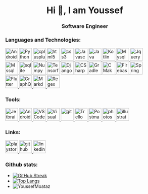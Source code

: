 <h1 align="center">Hi 👋, I am Youssef</h1>

<h3 align="center">Software Engineer</h3>

<h3 align="left">Languages and Technologies:</h3>
<p align="left"> 
<a href="https://developer.android.com/" target="_blank" rel="noreferrer"> <img src="https://cdn.jsdelivr.net/gh/devicons/devicon/icons/android/android-original.svg" alt="Android" width="40" height="40"/> </a> 
<a href="https://www.python.org" target="_blank" rel="noreferrer"> <img src="https://skillicons.dev/icons?theme=light&i=python" alt="Python" width="40" height="40"/> </a> 
<a href="https://www.w3schools.com/cpp/" target="_blank" rel="noreferrer"> <img src="https://skillicons.dev/icons?theme=light&i=cpp" alt="cplusplus" width="40" height="40"/> </a> 
<a href="https://www.w3.org/html/" target="_blank" rel="noreferrer"> <img src="https://skillicons.dev/icons?theme=light&i=html" alt="html5" width="40" height="40"/> </a> 
<a href="https://www.w3schools.com/css/" target="_blank" rel="noreferrer"> <img src="https://skillicons.dev/icons?theme=light&i=css" alt="css3" width="40" height="40"/> </a> 
<a href="https://developer.mozilla.org/en-US/docs/Web/JavaScript" target="_blank" rel="noreferrer"> <img src="https://skillicons.dev/icons?theme=light&i=js" alt="Javascript" width="40" height="40"/> </a> 
<a href="https://www.java.com" target="_blank" rel="noreferrer"> <img src="https://skillicons.dev/icons?theme=light&i=java" alt="Java" width="40" height="40"/> </a>
<a href="https://kotlinlang.org/" target="_blank" rel="noreferrer"> <img src="https://skillicons.dev/icons?theme=light&i=kotlin" alt="Kotlin" width="40" height="40"/> </a>
<a href="https://www.mysql.com/" target="_blank" rel="noreferrer"> <img src="https://skillicons.dev/icons?theme=light&i=mysql" alt="Mysql" width="40" height="40"/> </a> 
<a href="https://jquery.com/" target="_blank" rel="noreferrer"> <img src="https://skillicons.dev/icons?theme=light&i=jquery" alt="Jquery" width="40" height="40"/> </a> 
    <br>
<a href="https://www.microsoft.com/en-us/sql-server" target="_blank" rel="noreferrer"> <img src="https://www.svgrepo.com/show/303229/microsoft-sql-server-logo.svg" alt="Mssql" width="40" height="40"/> </a> 
<a href="https://www.sqlite.org/" target="_blank" rel="noreferrer"> <img src="https://skillicons.dev/icons?theme=light&i=sqlite" alt="sqlite" width="40" height="40"/> </a> 
<a href="https://numpy.org/" target="_blank" rel="noreferrer"> <img src="https://cdn.jsdelivr.net/gh/devicons/devicon/icons/numpy/numpy-original.svg" alt="Numpy" width="40" height="40"/> </a> 
<a href="https://www.tensorflow.org/" target="_blank" rel="noreferrer"> <img src="https://skillicons.dev/icons?theme=light&i=tensorflow" alt="Tensorflow" width="40" height="40"/></a> 
<a href="https://www.djangoproject.com/" target="_blank" rel="noreferrer"> <img src="https://skillicons.dev/icons?theme=light&i=django" alt="Django" width="40" height="40"/> </a> 
<a href="https://learn.microsoft.com/en-us/dotnet/csharp/" target="_blank" rel="noreferrer"> <img src="https://skillicons.dev/icons?theme=light&i=cs" alt="CSharp" width="40" height="40"/> </a> 
<a href="https://gradle.org/" target="_blank" rel="noreferrer"> <img src="https://skillicons.dev/icons?theme=light&i=gradle" alt="Gradle" width="40" height="40"/> </a> 
<a href="https://cmake.org/" target="_blank" rel="noreferrer"> <img src="https://skillicons.dev/icons?theme=light&i=cmake" alt="CMake" width="40" height="40"/> </a> 
<a href="https://firebase.google.com/" target="_blank" rel="noreferrer"> <img src="https://skillicons.dev/icons?theme=light&i=firebase" alt="Firebase" width="40" height="40"/> </a> 
<a href="https://spring.io/" target="_blank" rel="noreferrer"> <img src="https://skillicons.dev/icons?theme=light&i=spring" alt="Spring Boot" width="40" height="40"/> </a> 
    <br>
<a href="https://flutter.dev/" target="_blank" rel="noreferrer"> <img src="https://skillicons.dev/icons?theme=light&i=flutter" alt="Flutter" width="40" height="40"/> </a> 
<a href="https://graphql.org/" target="_blank" rel="noreferrer"> <img src="https://skillicons.dev/icons?theme=light&i=graphql" alt="GraphQL" width="40" height="40"/> </a> 
<a href="https://www.markdownguide.org/" target="_blank" rel="noreferrer"> <img src="https://skillicons.dev/icons?theme=light&i=md" alt="Markdown" width="40" height="40"/> </a> 
<a href="https://regexr.com/" target="_blank" rel="noreferrer"> <img src="https://skillicons.dev/icons?theme=light&i=regex" alt="Regex" width="40" height="40"/> </a> 

</p>

<h3 align="left">Tools:</h3>
<p align="left"> 
<a href="https://www.jetbrains.com/" target="_blank" rel="noreferrer"> <img src="https://skillicons.dev/icons?theme=light&i=idea" alt="Jetbrains" width="40" height="40"/> </a> 
<a href="https://developer.android.com/studio" target="_blank" rel="noreferrer"> <img src="https://skillicons.dev/icons?theme=light&i=androidstudio" alt="Androidstudio" width="40" height="40"/> </a> 
<a href="https://code.visualstudio.com/" target="_blank" rel="noreferrer"> <img src="https://skillicons.dev/icons?theme=light&i=vscode" alt="VS Code" width="40" height="40"/> </a> 
<a href="https://visualstudio.microsoft.com/" target="_blank" rel="noreferrer"> <img src="https://skillicons.dev/icons?theme=light&i=visualstudio" alt="Visual Studio" width="40" height="40"/> </a> 
<a href="https://git-scm.com/" target="_blank" rel="noreferrer"> <img src="https://skillicons.dev/icons?theme=light&i=git" alt="git" width="40" height="40"/> </a> 
<a href="https://trello.com/" target="_blank" rel="noreferrer"> <img src="https://cdn.jsdelivr.net/gh/devicons/devicon/icons/trello/trello-plain.svg" alt="Trello" width="40" height="40"/> </a> 
<a href="https://www.postman.com/" target="_blank" rel="noreferrer"> <img src="https://skillicons.dev/icons?theme=light&i=postman" alt="Postman" width="40" height="40"/> </a> 
<!-- <a href="https://github.com/" target="_blank" rel="noreferrer"> <img src="https://cdn.jsdelivr.net/gh/devicons/devicon/icons/github/github-original.svg" alt="github" width="40" height="40"/> </a>  -->
<a href="https://www.photoshop.com/en" target="_blank" rel="noreferrer"> <img src="https://skillicons.dev/icons?theme=light&i=ps" alt="photoshop" width="40" height="40"/> </a> 
<a href="https://www.adobe.com/in/products/illustrator.html" target="_blank" rel="noreferrer"> <img src="https://skillicons.dev/icons?theme=light&i=ai" alt="illustrator" width="40" height="40"/> </a>

</p>

<h3 align="left">Links:</h3>
<p align="left"> 
<a href="https://play.google.com/store/apps/dev?id=6245006738668751785" target="_blank" rel="noreferrer"> <img src="https://www.logo.wine/a/logo/Google_Play/Google_Play-Icon-Logo.wine.svg" alt="playstore" width="40" height="40"/> </a> 
<a href="https://github.com/YoussefMoataz" target="_blank" rel="noreferrer"> <img src="https://skillicons.dev/icons?theme=light&i=github" alt="github" width="40" height="40"/> </a> 
<a href="https://www.linkedin.com/in/youssef-moataz-245713196" target="_blank" rel="noreferrer"> <img src="https://skillicons.dev/icons?theme=light&i=linkedin" alt="linkedin" width="40" height="40"/> </a> 
<!-- <a href="https://www.instagram.com/youssefmoataz_/" target="_blank" rel="noreferrer"> <img src="https://raw.githubusercontent.com/rahuldkjain/github-profile-readme-generator/master/src/images/icons/Social/instagram.svg" alt="instagram" width="40" height="40"/> </a> -->
</p> 

### Github stats:
* [![GitHub Streak](http://github-readme-streak-stats.herokuapp.com?user=YoussefMoataz&hide_border=true&theme=default)](https://github.com/YoussefMoataz)
* [![Top Langs](https://github-readme-stats.vercel.app/api/top-langs/?username=YoussefMoataz&layout=compact&theme=dark&langs_count=6&hide=HTML,CSS)](https://github.com/YoussefMoataz)
* <img src="https://komarev.com/ghpvc/?username=YoussefMoataz&label=Profile%20views&color=0e75b6&style=flat" alt="YoussefMoataz" />

<!---
YoussefMoataz/YoussefMoataz is a ✨ special ✨ repository because its `README.md` (this file) appears on your GitHub profile.
You can click the Preview link to take a look at your changes.
--->

